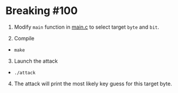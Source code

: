 # Breaking \#100

1. Modify `main` function in [main.c](main.c) to select target `byte` and `bit`.

2. Compile

  - `make`

3. Launch the attack

  - `./attack`

4. The attack will print the most likely key guess for this target byte.

